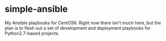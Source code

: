simple-ansible
=================

My Ansible playbooks for CentOS6.  Right now there isn't much here, but the
plan is to flesh out a set of development and deployment playbooks for
Python2.7-based projects.
